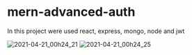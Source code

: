 # mern-advanced-auth
In this project were used react, express, mongo, node and jwt

![2021-04-21_00h24_21](https://user-images.githubusercontent.com/49380593/115501042-18a0ed00-a238-11eb-88e7-16c26ee5cafc.png)
![2021-04-21_00h24_25](https://user-images.githubusercontent.com/49380593/115501046-1a6ab080-a238-11eb-8e6f-f09ab232c70c.png)
